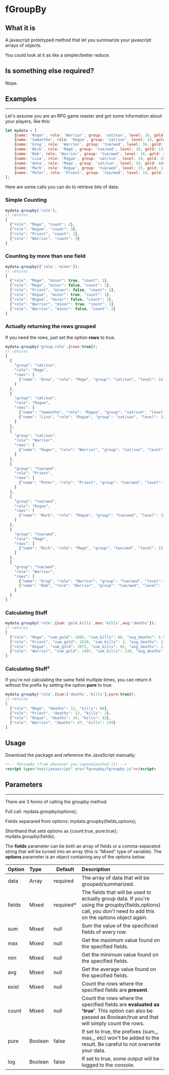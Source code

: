 # fGroupBy

## What it is
A javascript prototyped method that let you summarize your javascript arrays of objects.

You could look at it as like a simpler/better reduce.

## Is something else required?
Nope. 

## Examples
--------
Let's assume you are an RPG game master and got some information about your players, like this:
```javascript
let mydata = [
	{name: 'Roger', role: 'Warrior', group: 'sat/sun', level: 16, gold: 552, kills: 52, deaths: 8},
	{name: 'Samantha', role: 'Rogue', group: 'sat/sun', level: 15, gold: 1230, kills: 30, deaths: 22},
	{name: 'Grog', role: 'Warrior', group: 'tue/wed', level: 16, gold: 720, kills: 79, deaths: 31},
	{name: 'Nick', role: 'Mage', group: 'tue/wed', level: 15, gold: 1225, kills: 29, deaths: 3},
	{name: 'Bob', role: 'Warrior', group: 'tue/wed', level: 16, gold: 225, kills: 8, deaths: 8, minor: true},
	{name: 'Lisa', role: 'Rogue', group: 'sat/sun', level: 14, gold: 2630, kills: 40, deaths: 12},
	{name: 'Anna', role: 'Mage', group: 'sat/sun', level: 16, gold: 460, kills: 37, deaths: 8, minor: true},
	{name: 'Mark', role: 'Rogue', group: 'tue/wed', level: 15, gold: 112, kills: 22, deaths: 0, minor: true},
	{name: 'Peter', role: 'Priest', group: 'tue/wed', level: 14, gold: 2630, kills: 2, deaths: 12, minor: false}
];
```

Here are some calls you can do to retrieve bits of data:

### Simple Counting
```javascript
mydata.groupby('role');
// returns
[
  {"role": "Mage", "count": 2},
  {"role": "Rogue", "count": 3},
  {"role": "Priest", "count": 1},
  {"role": "Warrior", "count": 3}
]
```

### Counting by more than one field
```javascript
mydata.groupby(['role','minor']);
// returns
[
  {"role": "Mage", "minor": true, "count": 1},
  {"role": "Mage", "minor": false, "count": 1}, 
  {"role": "Priest", "minor": false, "count": 1},
  {"role": "Rogue", "minor": true, "count": 1},
  {"role": "Rogue", "minor": false, "count": 2},
  {"role": "Warrior", "minor": true, "count": 1},
  {"role": "Warrior", "minor": false, "count": 2}
]
```

### Actually returning the rows grouped
If you need the rows, just set the option <b>rows</b> to true.

```javascript
mydata.groupby('group,role',{rows:true});
// returns
[
  {
    "group": "sat/sun",
    "role": "Mage",
    "rows": [
      {"name": "Anna", "role": "Mage", "group": "sat/sun", "level": 16, "gold": 460, "kills": 37, "deaths": 8, "minor": true}
    ]
  },
  {
    "group": "sat/sun",
    "role": "Rogue",
    "rows": [
      {"name": "Samantha", "role": "Rogue", "group": "sat/sun", "level": 15, "gold": 1230, "kills": 30, "deaths": 22},
      {"name": "Lisa", "role": "Rogue", "group": "sat/sun", "level": 14, "gold": 2630, "kills": 40, "deaths": 12}
    ]
  },
  {
    "group": "sat/sun",
    "role": "Warrior",
    "rows": [
      {"name": "Roger", "role": "Warrior", "group": "sat/sun", "level": 16, "gold": 552, "kills": 52, "deaths": 8}
    ]
  },
  {
    "group": "tue/wed",
    "role": "Priest",
    "rows": [
      {"name": "Peter", "role": "Priest", "group": "tue/wed", "level": 14, "gold": 2630, "kills": 2, "deaths": 12, "minor": false}
    ]
  },
  {
    "group": "tue/wed",
    "role": "Rogue",
    "rows": [
      {"name": "Mark", "role": "Rogue", "group": "tue/wed", "level": 15, "gold": 112, "kills": 22, "deaths": 0, "minor": true}
    ]
  },
  {
    "group": "tue/wed",
    "role": "Mage",
    "rows": [
      {"name": "Nick", "role": "Mage", "group": "tue/wed", "level": 15, "gold": 1225, "kills": 29, "deaths": 3}
    ]
  },
  {
    "group": "tue/wed",
    "role": "Warrior",
    "rows": [
      {"name": "Grog", "role": "Warrior", "group": "tue/wed", "level": 16, "gold": 720, "kills": 79, "deaths": 31},
      {"name": "Bob", "role": "Warrior", "group": "tue/wed", "level": 16, "gold": 225, "kills": 8, "deaths": 8, "minor": true}
    ]
  }
]
```

### Calculating Stuff
```javascript
mydata.groupby('role',{sum:'gold,kills',max:'kills',avg:'deaths'});
// returns
[
  {"role": "Mage", "sum_gold": 1685, "sum_kills": 66, "avg_deaths": 5.5, "max_kills": 37},
  {"role": "Priest", "sum_gold": 2630, "sum_kills": 2, "avg_deaths": 12, "max_kills": 2},
  {"role": "Rogue", "sum_gold": 3972, "sum_kills": 92, "avg_deaths": 11.33, "max_kills": 40},
  {"role": "Warrior", "sum_gold": 1497, "sum_kills": 139, "avg_deaths": 15.66, "max_kills": 79}
]
```

### Calculating Stuff²
If you're not calculating the same field multiple times, you can return it without the prefix by setting the option <b>pure</b> to true.
```javascript
mydata.groupby('role',{sum:['deaths','kills'],pure:true});
// returns
[
  {"role": "Mage", "deaths": 11, "kills": 66},
  {"role": "Priest", "deaths": 12, "kills": 2},
  {"role": "Rogue", "deaths": 34, "kills": 92},
  {"role": "Warrior", "deaths": 47, "kills": 139}
]
```

## Usage
Download the package and reference the JavaScript manually:

```html
<!-- fGroupBy (from wherever you copied/pasted it) -->
<script type="text/javascript" src="fgroupby/fgroupby.js"></script>
```

## Parameters
--------
There are 3 forms of calling the groupby method.

Full call:
mydata.groupby(options);

Fields separared from options:
mydata.groupby(fields,options);

Shorthand that sets options as {count:true, pure:true};
mydata.groupby(fields);

The <b>fields</b> parameter can be both an array of fields or a comma-separated string that will be turned into an array (this is "Mixed" type of variable).
The <b>options</b> parameter is an object containing any of the options below.

| Option        | Type			| Default	| Description |
| :-----        | :----         | -------	| :-- |
| data			| Array			| required	| The array of data that will be grouped/summarized. |
| fields		| Mixed			| required* | The fields that will be used to actually group data. If you're using the groupby(fields,options) call, you don't need to add this on the options object again. |
| sum		    | Mixed			| null		| Sum the value of the specificied fields of every row. |
| max			| Mixed			| null		| Get the maximum value found on  the specified fields. |
| min		    | Mixed			| null	    | Get the minimum value found on the specified fields. |
| avg		    | Mixed			| null      | Get the average value found on the specified fields. |
| exist			| Mixed			| null		| Count the rows where the specified fields are <b>present</b>. |
| count			| Mixed			| null		| Count the rows where the specified fields are <b>evaluated as 'true'</b>. This option can also be passed as Boolean/true and that will simply count the rows.  |
| pure			| Boolean		| false		| If set to true, the prefixes (sum_, max_, etc) won't be added to the result. Be careful to not overwrite your data. |
| log			| Boolean		| false		| If set to true, some output will be logged to the console. |


